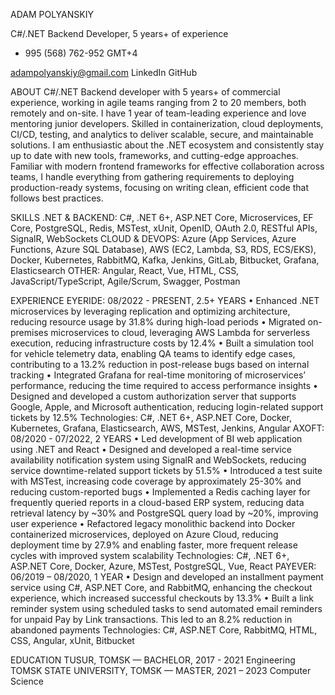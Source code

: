 ADAM POLYANSKIY
 
C#/.NET Backend Developer, 5 years+ of experience
+ 995 (568) 762-952
GMT+4
 
 

adampolyanskiy@gmail.com	LinkedIn	GitHub

ABOUT
C#/.NET Backend developer with 5 years+ of commercial experience, working in agile teams ranging from 2 to 20 members, both remotely and on-site. I have 1 year of team-leading experience and love mentoring junior developers. Skilled in containerization, cloud deployments, CI/CD, testing, and analytics to deliver scalable, secure, and maintainable solutions.
I am enthusiastic about the .NET ecosystem and consistently stay up to date with new tools, frameworks, and cutting-edge approaches. Familiar with modern frontend frameworks for effective collaboration across teams, I handle everything from gathering requirements to deploying production-ready systems, focusing on writing clean, efficient code that follows best practices.

SKILLS 
.NET & BACKEND:  C#, .NET 6+, ASP.NET Core, Microservices, EF Core, PostgreSQL, Redis, MSTest, xUnit, OpenID, OAuth 2.0, RESTful APIs, SignalR, WebSockets
CLOUD & DEVOPS: Azure (App Services, Azure Functions, Azure SQL Database), AWS (EC2, Lambda, S3, RDS, ECS/EKS), Docker, Kubernetes, RabbitMQ, Kafka, Jenkins, GitLab, Bitbucket, Grafana, Elasticsearch
OTHER: Angular, React, Vue, HTML, CSS, JavaScript/TypeScript, Agile/Scrum, Swagger, Postman

EXPERIENCE 
EYERIDE: 08/2022 - PRESENT, 2.5+ YEARS 
•	Enhanced .NET microservices by leveraging replication and optimizing architecture, reducing resource usage by 31.8% during high-load periods
•	Migrated on-premises microservices to cloud, leveraging AWS Lambda for serverless execution, reducing infrastructure costs by 12.4%
•	Built a simulation tool for vehicle telemetry data, enabling QA teams to identify edge cases, contributing to a 13.2% reduction in post-release bugs based on internal tracking
•	Integrated Grafana for real-time monitoring of microservices’ performance, reducing the time required to access performance insights
•	Designed and developed a custom authorization server that supports Google, Apple, and Microsoft authentication, reducing login-related support tickets by 12.5%
Technologies: C#, .NET 6+, ASP.NET Core, Docker, Kubernetes, Grafana, Elasticsearch, AWS, MSTest, Jenkins, Angular
AXOFT: 08/2020 - 07/2022, 2 YEARS 
•	Led development of BI web application using .NET and React
•	Designed and developed a real-time service availability notification system using SignalR and WebSockets, reducing service downtime-related support tickets by 51.5%
•	Introduced a test suite with MSTest, increasing code coverage by approximately 25-30% and reducing custom-reported bugs
•	Implemented a Redis caching layer for frequently queried reports in a cloud-based ERP system, reducing data retrieval latency by ~30% and PostgreSQL query load by ~20%, improving user experience
•	Refactored legacy monolithic backend into Docker containerized microservices, deployed on Azure Cloud, reducing deployment time by 27.9% and enabling faster, more frequent release cycles with improved system scalability
Technologies: C#, .NET 6+, ASP.NET Core, Docker, Azure, MSTest, PostgreSQL, Vue, React
PAYEVER: 06/2019 – 08/2020, 1 YEAR 
•	Design and developed an installment payment service using C#, ASP.NET Core, and RabbitMQ, enhancing the checkout experience, which increased successful checkouts by 13.3%
•	Built a link reminder system using scheduled tasks to send automated email reminders for unpaid Pay by Link transactions. This led to an 8.2% reduction in abandoned payments
Technologies: C#, ASP.NET Core, RabbitMQ, HTML, CSS, Angular, xUnit, Bitbucket

EDUCATION 
TUSUR, TOMSK — BACHELOR, 2017 - 2021
Engineering
TOMSK STATE UNIVERSITY, TOMSK — MASTER, 2021 – 2023
Computer Science
